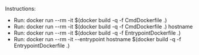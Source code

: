 Instructions:

- Run: docker run --rm -it $(docker build -q -f CmdDockerfile .)
- Run: docker run --rm -it $(docker build -q -f CmdDockerfile .) hostname
- Run: docker run --rm -it $(docker build -q -f EntrypointDockerfile .)
- Run: docker run --rm -it --entrypoint hostname $(docker build -q -f EntrypointDockerfile .)